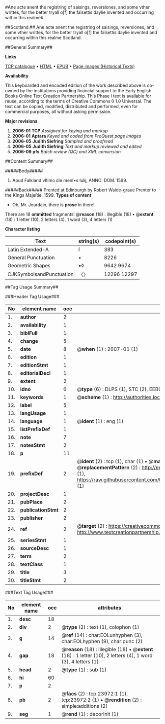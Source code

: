 #Ane acte anent the registring of saisings, reversiones, and some vther writtes, for the better tryall o[f] the falsettis daylie invented and occurring within this realme#

##Scotland.##
Ane acte anent the registring of saisings, reversiones, and some vther writtes, for the better tryall o[f] the falsettis daylie invented and occurring within this realme
Scotland.

##General Summary##

**Links**

[TCP catalogue](http://www.ota.ox.ac.uk/tcp/)  • 
[HTML](http://tei.it.ox.ac.uk/tcp/Texts-HTML/free/A11/A11642.html)  • 
[EPUB](http://tei.it.ox.ac.uk/tcp/Texts-EPUB/free/A11/A11642.epub) • 
[Page images (Historical Texts)](https://data.historicaltexts.jisc.ac.uk/view?pubId=eebo-21427246e&pageId=eebo-21427246e-23972-1)

**Availability**

This keyboarded and encoded edition of the
	       work described above is co-owned by the institutions
	       providing financial support to the Early English Books
	       Online Text Creation Partnership. This Phase I text is
	       available for reuse, according to the terms of Creative
	       Commons 0 1.0 Universal. The text can be copied,
	       modified, distributed and performed, even for
	       commercial purposes, all without asking permission.

**Major revisions**

1. __2006-01__ __TCP__ *Assigned for keying and markup*
1. __2006-01__ __Aptara__ *Keyed and coded from ProQuest page images*
1. __2006-05__ __Judith Siefring__ *Sampled and proofread*
1. __2006-05__ __Judith Siefring__ *Text and markup reviewed and edited*
1. __2006-09__ __pfs__ *Batch review (QC) and XML conversion*

##Content Summary##

#####Body#####

1. Apud Falkland vltimo die menſ•s Iulij, ANNO. DOM. 1599.

#####Back#####
Prented at Edinburgh by Robert Walde-graue Prenter to the Kings Majeſtie. 1599.
**Types of content**

  * Oh, Mr. Jourdain, there is **prose** in there!

There are 18 **ommitted** fragments! 
 @__reason__ (18) : illegible (18)  •  @__extent__ (18) : 1 letter (10), 2 letters (4), 1 word (3), 4 letters (1)

**Character listing**


|Text|string(s)|codepoint(s)|
|---|---|---|
|Latin Extended-A|ſ|383|
|General Punctuation|•|8226|
|Geometric Shapes|▪◊|9642 9674|
|CJKSymbolsandPunctuation|〈〉|12296 12297|

##Tag Usage Summary##

###Header Tag Usage###

|No|element name|occ|attributes|
|---|---|---|---|
|1.|__author__|2||
|2.|__availability__|1||
|3.|__biblFull__|1||
|4.|__change__|5||
|5.|__date__|8| @__when__ (1) : 2007-01 (1)|
|6.|__edition__|1||
|7.|__editionStmt__|1||
|8.|__editorialDecl__|1||
|9.|__extent__|2||
|10.|__idno__|6| @__type__ (6) : DLPS (1), STC (2), EEBO-CITATION (1), OCLC (1), VID (1)|
|11.|__keywords__|1| @__scheme__ (1) : http://authorities.loc.gov/ (1)|
|12.|__label__|5||
|13.|__langUsage__|1||
|14.|__language__|1| @__ident__ (1) : eng (1)|
|15.|__listPrefixDef__|1||
|16.|__note__|7||
|17.|__notesStmt__|2||
|18.|__p__|11||
|19.|__prefixDef__|2| @__ident__ (2) : tcp (1), char (1)  •  @__matchPattern__ (2) : ([0-9\-]+):([0-9IVX]+) (1), (.+) (1)  •  @__replacementPattern__ (2) : http://eebo.chadwyck.com/downloadtiff?vid=$1&page=$2 (1), https://raw.githubusercontent.com/textcreationpartnership/Texts/master/tcpchars.xml#$1 (1)|
|20.|__projectDesc__|1||
|21.|__pubPlace__|2||
|22.|__publicationStmt__|2||
|23.|__publisher__|2||
|24.|__ref__|2| @__target__ (2) : https://creativecommons.org/publicdomain/zero/1.0/ (1), http://www.textcreationpartnership.org/docs/. (1)|
|25.|__seriesStmt__|1||
|26.|__sourceDesc__|1||
|27.|__term__|2||
|28.|__textClass__|1||
|29.|__title__|3||
|30.|__titleStmt__|2||


###Text Tag Usage###

|No|element name|occ|attributes|
|---|---|---|---|
|1.|__desc__|18||
|2.|__div__|2| @__type__ (2) : text (1), colophon (1)|
|3.|__g__|14| @__ref__ (14) : char:EOLunhyphen (3), char:EOLhyphen (9), char:punc (2)|
|4.|__gap__|18| @__reason__ (18) : illegible (18)  •  @__extent__ (18) : 1 letter (10), 2 letters (4), 1 word (3), 4 letters (1)|
|5.|__head__|2| @__type__ (1) : sub (1)|
|6.|__hi__|60||
|7.|__p__|2||
|8.|__pb__|2| @__facs__ (2) : tcp:23972:1 (1), tcp:23972:2 (1)  •  @__rendition__ (2) : simple:additions (2)|
|9.|__seg__|1| @__rend__ (1) : decorInit (1)|
